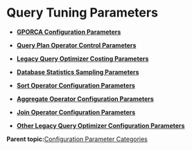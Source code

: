 # Query Tuning Parameters 

-   **[GPORCA Configuration Parameters](../topics/gporca-parameters.html)**  

-   **[Query Plan Operator Control Parameters](../topics/g-query-plan-operator-control-parameters.html)**  

-   **[Legacy Query Optimizer Costing Parameters](../topics/g-query-planner-costing-parameters.html)**  

-   **[Database Statistics Sampling Parameters](../topics/g-database-statistics-sampling-parameters.html)**  

-   **[Sort Operator Configuration Parameters](../topics/g-sort-operator-configuration-parameters.html)**  

-   **[Aggregate Operator Configuration Parameters](../topics/g-aggregate-operator-configuration-parameters.html)**  

-   **[Join Operator Configuration Parameters](../topics/g-join-operator-configuration-parameters.html)**  

-   **[Other Legacy Query Optimizer Configuration Parameters](../topics/g-other-query-planner-configuration-parameters.html)**  


**Parent topic:**[Configuration Parameter Categories](../topics/g-configuration-parameter-categories.html)

